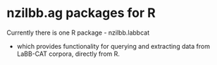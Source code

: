 # nzilbb.ag packages for R

Currently there is one R package - nzilbb.labbcat
- which provides functionality for querying and
extracting data from LaBB-CAT corpora, directly from R.

